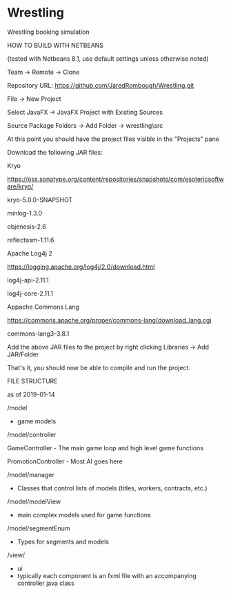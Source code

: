 # Wrestling
Wrestling booking simulation




HOW TO BUILD WITH NETBEANS

(tested with Netbeans 8.1, use default settings unless otherwise noted)

Team -> Remote -> Clone

Repository URL: https://github.com/JaredRombough/Wrestling.git

File -> New Project

Select JavaFX -> JavaFX Project with Existing Sources

Source Package Folders -> Add Folder -> wrestling\src


At this point you should have the project files visible in the "Projects" pane


Download the following JAR files:


Kryo

https://oss.sonatype.org/content/repositories/snapshots/com/esotericsoftware/kryo/

kryo-5.0.0-SNAPSHOT

minlog-1.3.0

objenesis-2.6

reflectasm-1.11.6


Apache Log4j 2

https://logging.apache.org/log4j/2.0/download.html

log4j-api-2.11.1

log4j-core-2.11.1


Appache Commons Lang

https://commons.apache.org/proper/commons-lang/download_lang.cgi

commons-lang3-3.8.1

Add the above JAR files to the project by right clicking Libraries -> Add JAR/Folder

That's it, you should now be able to compile and run the project.






FILE STRUCTURE

as of 2019-01-14

/model
- game models

/model/controller

GameController - The main game loop and high level game functions

PromotionController - Most AI goes here

/model/manager
- Classes that control lists of models (titles, workers, contracts, etc.)

/model/modelView
- main complex models used for game functions

/model/segmentEnum
- Types for segments and models

/view/
- ui
- typically each component is an fxml file with an accompanying controller java class
